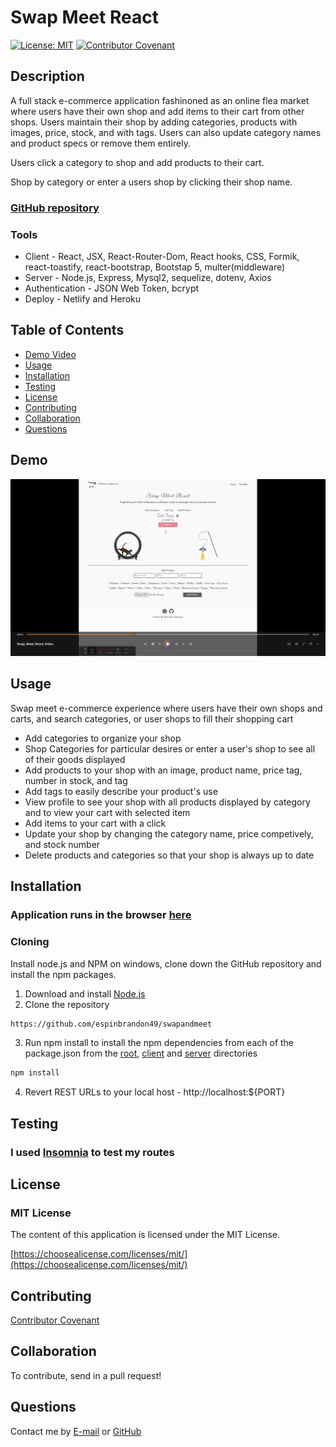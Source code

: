 # Swap Meet React
[![License: MIT](https://img.shields.io/badge/License-MIT-yellow.svg)](https://opensource.org/licenses/MIT)
[![Contributor Covenant](https://img.shields.io/badge/Contributor%20Covenant-2.1-4baaaa.svg)](code_of_conduct.md)

## Description 
A full stack e-commerce application fashinoned as an online flea market where users have their own shop and add items to their cart from other shops.  Users maintain their shop by adding categories, products with images, price, stock, and with tags.  Users can also update category names and product specs or remove them entirely.    

Users click a category to shop and add products to their cart.  

Shop by category or enter a users shop by clicking their shop name.

### [GitHub repository](git@github.com:espinbrandon49/swapandmeet.git)

### Tools
* Client - React, JSX, React-Router-Dom, React hooks, CSS, Formik, react-toastify, react-bootstrap, Bootstap 5, multer(middleware) 
* Server - Node.js, Express, Mysql2, sequelize, dotenv, Axios
* Authentication - JSON Web Token, bcrypt
* Deploy - Netlify and Heroku

## Table of Contents 
  * [Demo Video](#demo)
  * [Usage](#usage)
  * [Installation](#installation)
  * [Testing](#testing)
  * [License](#license)
  * [Contributing](#contributing)
  * [Collaboration](#collaboration)
  * [Questions](#questions)

## Demo
[![A video image that shows the Swap Meet React project with a play button](./client/src/images/swap-meet-react.png)](https://github.com/espinbrandon49/Swap-Meet-React/assets/102924713/064fdd9c-c87a-430a-822e-36906d76b27b)
  
## Usage 
Swap meet e-commerce experience where users have their own shops and carts, and search categories, or user shops to fill their shopping cart
- Add categories to organize your shop
- Shop Categories for particular desires or enter a user's shop to see all of their goods displayed
- Add products to your shop with an image, product name, price tag, number in stock, and tag
- Add tags to easily describe your product's use
- View profile to see your shop with all products displayed by category and to view your cart with selected item
- Add items to your cart with a click
- Update your shop by changing the category name, price competively, and stock number
- Delete products and categories so that your shop is always up to date

## Installation
### Application runs in the browser [here](https://jovial-belekoy-f030f6.netlify.app/category/13) 

### Cloning
Install node.js and NPM on windows, clone down the GitHub repository and install the npm packages.
1. Download and install [Node.js](https://nodejs.org/en/download/)
2. Clone the repository
```bash
https://github.com/espinbrandon49/swapandmeet
```
3. Run npm install to install the npm dependencies from each of the package.json from the [root](./package.json), [client](./client/package.json) and [server](./server/package.json) directories
```bash
npm install
```
4. Revert REST URLs to your local host - http://localhost:${PORT}

## Testing
### I used [Insomnia](https://docs.insomnia.rest/) to test my routes

## License 
### MIT License 
The content of this application is licensed under the MIT License. 

[https://choosealicense.com/licenses/mit/](https://choosealicense.com/licenses/mit/) 

## Contributing 
[Contributor Covenant](https://www.contributor-covenant.org/)

## Collaboration
To contribute, send in a pull request!

## Questions 
Contact me by [E-mail](mailto:espinbrandon49@gmail.com) or [GitHub](https://github.com/espinbrandon49)
